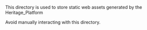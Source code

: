 This directory is used to store static web assets generated by the Heritage_Platform

Avoid manually interacting with this directory.
